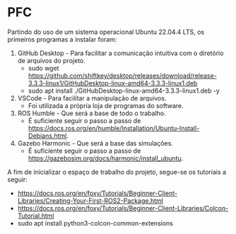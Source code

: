 # PFC

Partindo do uso de um sistema operacional Ubuntu 22.04.4 LTS, os primeiros programas a instalar foram:
1. GitHub Desktop - Para facilitar a comunicação intuitiva com o diretório de arquivos do projeto.
   - sudo wget https://github.com/shiftkey/desktop/releases/download/release-3.3.3-linux1/GitHubDesktop-linux-amd64-3.3.3-linux1.deb
   - sudo apt install ./GitHubDesktop-linux-amd64-3.3.3-linux1.deb -y
2. VSCode - Para facilitar a manipulação de arquivos.
   - Foi utilizada a própria loja de programas do software.
3. ROS Humble - Que será a base de todo o trabalho.
   - É suficiente seguir o passo a passo de https://docs.ros.org/en/humble/Installation/Ubuntu-Install-Debians.html.
4. Gazebo Harmonic - Que será a base das simulações.
   - É suficiente seguir o passo a passo de https://gazebosim.org/docs/harmonic/install_ubuntu.
  
A fim de inicializar o espaço de trabalho do projeto, segue-se os tutoriais a seguir:
- https://docs.ros.org/en/foxy/Tutorials/Beginner-Client-Libraries/Creating-Your-First-ROS2-Package.html
- https://docs.ros.org/en/foxy/Tutorials/Beginner-Client-Libraries/Colcon-Tutorial.html
- sudo apt install python3-colcon-common-extensions






